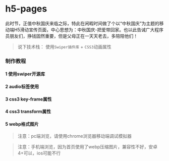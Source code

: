 # h5-pages

此时节，正值中秋国庆来临之际，特此在闲暇时间做了个以“中秋国庆”为主题的移动端H5滑动宣传页面，中心思想为：中秋国庆-把爱带回家。也以此告诫广大程序员朋友们，挣钱固然重要，但是父母正在一天天老去，多陪陪他们！

> 说下技术栈： 使用`Swiper插件库` + `CSS3`动画属性

### 制作教程


#### 1 使用swiper开源库

#### 2 audio标签使用

#### 3 css3 key-frame属性

#### 4 css3 transform属性

#### 5 webp格式图片

> 注意：pc端浏览，请使用chrome浏览器移动端调试模拟器

> 注意：手机端浏览，因为首页使用了webp压缩图片，兼容性不好，安卓4+可以，ios可能不行